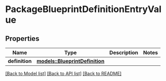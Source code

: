 # PackageBlueprintDefinitionEntryValue

## Properties

Name | Type | Description | Notes
------------ | ------------- | ------------- | -------------
**definition** | [**models::BlueprintDefinition**](BlueprintDefinition.md) |  | 

[[Back to Model list]](../README.md#documentation-for-models) [[Back to API list]](../README.md#documentation-for-api-endpoints) [[Back to README]](../README.md)


